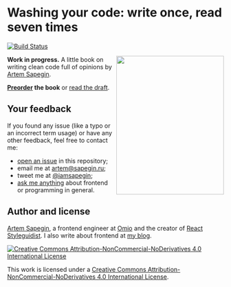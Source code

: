 # Washing your code: write once, read seven times

[![Build Status](https://travis-ci.org/sapegin/washingcode-book.svg)](https://travis-ci.org/sapegin/washingcode-book)

<img align="right" width="250" height="323" src="manuscript/images/cover.jpg" />

**Work in progress.** A little book on writing clean code full of opinions by [Artem Sapegin](https://sapegin.me/).

**[Preorder](https://leanpub.com/washingcode) the book** or [read the draft](https://github.com/sapegin/washingcode/blob/master/manuscript/book.md).

## Your feedback

If you found any issue (like a typo or an incorrect term usage) or have any other feedback, feel free to contact me:

- [open an issue](https://github.com/sapegin/washingcode-book/issues) in this repository;
- email me at [artem@sapegin.ru](mailto:artem@sapegin.ru);
- tweet me at [@iamsapegin](https://twitter.com/iamsapegin);
- [ask me anything](https://github.com/sapegin/ama) about frontend or programming in general.

## Author and license

[Artem Sapegin](https://sapegin.me/), a frontend engineer at [Omio](https://omio.com/) and the creator of [React Styleguidist](https://react-styleguidist.js.org/). I also write about frontend at [my blog](https://blog.sapegin.me/).

[![Creative Commons Attribution-NonCommercial-NoDerivatives 4.0 International License](https://licensebuttons.net/l/by-nc-nd/4.0/88x31.png)](https://creativecommons.org/licenses/by-nc-nd/4.0/)

This work is licensed under a [Creative Commons Attribution-NonCommercial-NoDerivatives 4.0 International License](https://creativecommons.org/licenses/by-nc-nd/4.0/).
